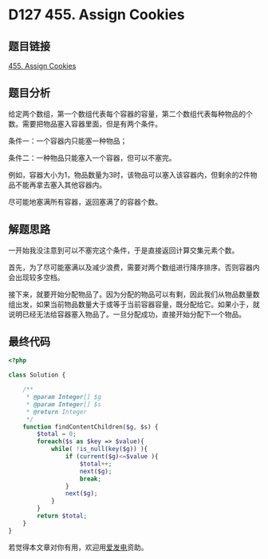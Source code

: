 # D127 455. Assign Cookies

## 题目链接

[455. Assign Cookies](https://leetcode.com/problems/assign-cookies/)

## 题目分析

给定两个数组，第一个数组代表每个容器的容量，第二个数组代表每种物品的个数。需要把物品塞入容器里面，但是有两个条件。

条件一：一个容器内只能塞一种物品；

条件二：一种物品只能塞入一个容器，但可以不塞完。

例如，容器大小为1，物品数量为3时，该物品可以塞入该容器内，但剩余的2件物品不能再拿去塞入其他容器内。

尽可能地塞满所有容器，返回塞满了的容器个数。

## 解题思路

一开始我没注意到可以不塞完这个条件，于是直接返回计算交集元素个数。

首先，为了尽可能塞满以及减少浪费，需要对两个数组进行降序排序。否则容器内会出现较多空档。

接下来，就要开始分配物品了。因为分配的物品可以有剩，因此我们从物品数量数组出发，如果当前物品数量大于或等于当前容器容量，既分配给它。如果小于，就说明已经无法给容器塞入物品了。一旦分配成功，直接开始分配下一个物品。



## 最终代码

```php
<?php

class Solution {

    /**
     * @param Integer[] $g
     * @param Integer[] $s
     * @return Integer
     */
    function findContentChildren($g, $s) {
        $total = 0;
        foreach($s as $key => $value){
            while( !is_null(key($g)) ){
                if (current($g)<=$value ){
                    $total++;
                    next($g);
                    break;
                }
                next($g);
            }
        }
        return $total;
    }
}
```

若觉得本文章对你有用，欢迎用[爱发电](https://afdian.net/@skys215)资助。

